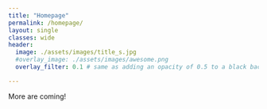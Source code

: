 ```yaml
---
title: "Homepage"
permalink: /homepage/
layout: single
classes: wide
header:
  image: ./assets/images/title_s.jpg
  #overlay_image: ./assets/images/awesome.png
  overlay_filter: 0.1 # same as adding an opacity of 0.5 to a black background

---
```



More are coming!
